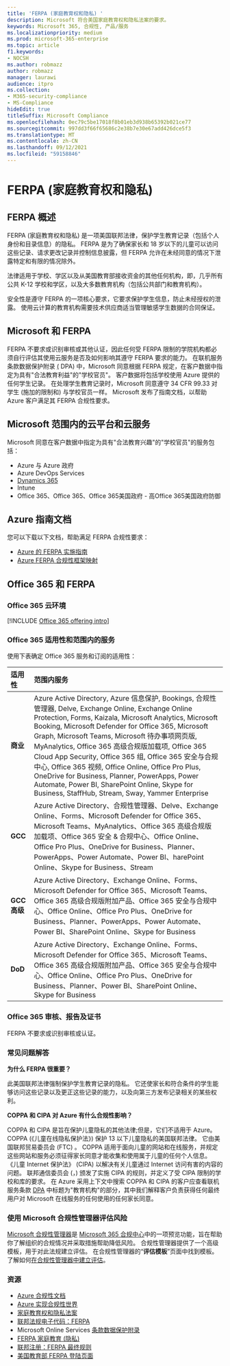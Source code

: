 ```yaml
---
title: 'FERPA (家庭教育权和隐私) '
description: Microsoft 符合美国家庭教育权和隐私法案的要求。
keywords: Microsoft 365, 合规性, 产品/服务
ms.localizationpriority: medium
ms.prod: microsoft-365-enterprise
ms.topic: article
f1.keywords:
- NOCSH
ms.author: robmazz
author: robmazz
manager: laurawi
audience: itpro
ms.collection:
- M365-security-compliance
- MS-Compliance
hideEdit: true
titleSuffix: Microsoft Compliance
ms.openlocfilehash: 0ec79c5be17018f8b01eb3d938b65392b021ce77
ms.sourcegitcommit: 997dd3f66f65686c2e38b7e30e67add426dce5f3
ms.translationtype: MT
ms.contentlocale: zh-CN
ms.lasthandoff: 09/12/2021
ms.locfileid: "59158846"
---
```

# <a name="family-educational-rights-and-privacy-act-ferpa"></a>FERPA (家庭教育权和隐私) 

## <a name="ferpa-overview"></a>FERPA 概述

FERPA (家庭教育权和隐私) 是一项美国联邦法律，保护学生教育记录（包括个人身份和目录信息）的隐私。 FERPA 是为了确保家长和 18 岁以下的儿童可以访问这些记录、请求更改记录并控制信息披露，但 FERPA 允许在未经同意的情况下泄露特定和有限的情况除外。

法律适用于学校、学区以及从美国教育部接收资金的其他任何机构，即，几乎所有公共 K-12 学校和学区，以及大多数教育机构（包括公共部门和教育机构）。

安全性是遵守 FERPA 的一项核心要求，它要求保护学生信息，防止未经授权的泄露。 使用云计算的教育机构需要技术供应商适当管理敏感学生数据的合同保证。

## <a name="microsoft-and-ferpa"></a>Microsoft 和 FERPA

FERPA 不要求或识别审核或其他认证，因此任何受 FERPA 限制的学院机构都必须自行评估其使用云服务是否及如何影响其遵守 FERPA 要求的能力。 在联机服务条款数据保护附录 [ (](https://aka.ms/DPA) DPA) 中，Microsoft 同意根据 FERPA 规定，在客户数据中指定为具有"合法教育利益"的"学校官员"。 客户数据将包括学校使用 Azure 提供的任何学生记录。 在处理学生教育记录时，Microsoft 同意遵守 34 CFR 99.33 对学生 (施加的限制和) 与学校官员一样。  Microsoft 发布了指南文档，以帮助 Azure 客户满足其 FERPA 合规性要求。

## <a name="microsoft-in-scope-cloud-platforms--services"></a>Microsoft 范围内的云平台和云服务

Microsoft 同意在客户数据中指定为具有"合法教育兴趣"的"学校官员"的服务包括：

- Azure 与 Azure 政府
- Azure DevOps Services
- [Dynamics 365](https://aka.ms/d365-compliance-list)
- Intune
- Office 365、Office 365、Office 365美国政府 - 高Office 365美国政府防御

## <a name="azure-guidance-documents"></a>Azure 指南文档

您可以下载以下文档，帮助满足 FERPA 合规性要求：

- [Azure 的 FERPA 实施指南](https://azure.microsoft.com/resources/microsoft-azure-ferpa-implementation-guide/)
- [Azure FERPA 合规性框架映射](https://aka.ms/AzureFERPAMapping)

## <a name="office-365-and-ferpa"></a>Office 365 和 FERPA

### <a name="office-365-cloud-environments"></a>Office 365 云环境

[!INCLUDE [Office 365 offering intro](../includes/o365-offering-introduction.md)]

### <a name="office-365-applicability-and-in-scope-services"></a>Office 365 适用性和范围内的服务

使用下表确定 Office 365 服务和订阅的适用性：

| **适用性** | **范围内服务** |
|:------------------|:----------------------|
| **商业** | Azure Active Directory, Azure 信息保护, Bookings, 合规性管理器, Delve, Exchange Online, Exchange Online Protection, Forms, Kaizala, Microsoft Analytics, Microsoft Booking, Microsoft Defender for Office 365, Microsoft Graph, Microsoft Teams, Microsoft 待办事项网页版, MyAnalytics, Office 365 高级合规版加载项, Office 365 Cloud App Security, Office 365 组, Office 365 安全与合规中心, Office 365 视频, Office Online, Office Pro Plus, OneDrive for Business, Planner, PowerApps, Power Automate, Power BI, SharePoint Online, Skype for Business, StaffHub, Stream, Sway, Yammer Enterprise |
| **GCC** | Azure Active Directory、合规性管理器、Delve、Exchange Online、Forms、Microsoft Defender for Office 365、Microsoft Teams、MyAnalytics、Office 365 高级合规版 加载项、Office 365 安全 & 合规中心、Office Online、Office Pro Plus、OneDrive for Business、Planner、PowerApps、Power Automate、Power BI、harePoint Online、Skype for Business、Stream |
| **GCC 高级** | Azure Active Directory、Exchange Online、Forms、Microsoft Defender for Office 365、Microsoft Teams、Office 365 高级合规版附加产品、Office 365 安全与合规中心、Office Online、Office Pro Plus、OneDrive for Business、Planner、PowerApps、Power Automate、Power BI、SharePoint Online、Skype for Business |
| **DoD** | Azure Active Directory、Exchange Online、Forms、Microsoft Defender for Office 365、Microsoft Teams、Office 365 高级合规版附加产品、Office 365 安全与合规中心、Office Online、Office Pro Plus、OneDrive for Business、Planner、Power BI、SharePoint Online、Skype for Business |

### <a name="office-365-audits-reports-and-certificates"></a>Office 365 审核、报告及证书

FERPA 不要求或识别审核或认证。

### <a name="frequently-asked-questions"></a>常见问题解答

**为什么 FERPA 很重要？**

此美国联邦法律强制保护学生教育记录的隐私。 它还使家长和符合条件的学生能够访问这些记录以及更正这些记录的能力，以及向第三方发布记录相关的某些权利。

**COPPA 和 CIPA 对 Azure 有什么合规性影响？**

COPPA 和 CIPA 是旨在保护儿童隐私的其他法律;但是，它们不适用于 Azure。 COPPA (《儿童在线隐私保护法》) 保护 13 以下儿童隐私的美国联邦法律。 它由美国联邦贸易委员会 (FTC) 。 COPPA 适用于面向儿童的网站和在线服务，并规定这些网站和服务必须征得家长同意才能收集和使用属于儿童的任何个人信息。 《儿童 Internet 保护法》 (CIPA) 以解决有关儿童通过 Internet 访问有害的内容的问题。 联邦通信委员会 (，) 颁发了实施 CIPA 的规则，并定义了受 CIPA 限制的学校和库的要求。 在 Azure 采用上下文中搜索 COPPA 和 CIPA 的客户应查看联机服务条款 [DPA](https://aka.ms/DPA) 中标题为"教育机构"的部分，其中我们解释客户负责获得任何最终用户对 Microsoft 在线服务的任何使用的任何家长同意。

### <a name="use-microsoft-compliance-manager-to-assess-your-risk"></a>使用 Microsoft 合规性管理器评估风险

[Microsoft 合规性管理器](/microsoft-365/compliance/compliance-manager)是 [Microsoft 365 合规中心](/microsoft-365/compliance/microsoft-365-compliance-center)中的一项预览功能，旨在帮助你了解组织的合规情况并采取措施帮助降低风险。 合规性管理器提供了一个高级模板，用于对此法规建立评估。 在合规性管理器的“**评估模板**”页面中找到模板。 了解如何[在合规性管理器中建立评估](/microsoft-365/compliance/compliance-manager-assessments)。

### <a name="resources"></a>资源

- [ Azure 合规性文档](/azure/compliance/)
- [ Azure 实现合规性世界](https://azure.microsoft.com/resources/azure-enables-a-world-of-compliance/)
- [家庭教育权和隐私法案](https://www.ed.gov/policy/gen/guid/fpco/ferpa/index.html)
- [联邦法规电子代码：FERPA](https://aka.ms/FERPA-GPO)
- Microsoft Online Services [条款数据保护附录](https://aka.ms/DPA)
- [FERPA 家庭教育 (隐私) ](https://www.ecfr.gov/cgi-bin/text-idx?tpl=/ecfrbrowse/Title34/34cfr99_main_02.tpl)
- [联邦注册：FERPA 最终规则](https://www.govinfo.gov/content/pkg/FR-2011-12-02/pdf/2011-30683.pdf)
- [美国教育部 FERPA 登陆页面](https://www2.ed.gov/policy/gen/guid/fpco/ferpa/index.html)
